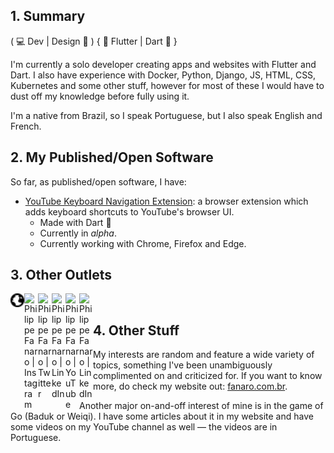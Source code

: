 ## 1. Summary

( 💻 Dev | Design 🎨 ) { 💙 Flutter | Dart 🎯 }

I'm currently a solo developer creating apps and websites with Flutter and Dart. I also have experience with Docker, Python, Django, JS, HTML, CSS, Kubernetes and some other stuff, however for most of these I would have to dust off my knowledge before fully using it.

I'm a native from Brazil, so I speak Portuguese, but I also speak English and French.

## 2. My Published/Open Software

So far, as published/open software, I have:

- [YouTube Keyboard Navigation Extension][youtube_kbd_nav]: a browser extension which adds keyboard shortcuts to YouTube's browser UI.
    - Made with Dart 🎯
    - Currently in *alpha*.
    - Currently working with Chrome, Firefox and Edge.


[youtube_kbd_nav]: https://github.com/FanaroEngineering/youtube_kbd_nav

## 3. Other Outlets

[<img align="left" alt="fanaro.com.br" width="22px" src="https://raw.githubusercontent.com/iconic/open-iconic/master/svg/globe.svg" />][my_website]
[<img align="left" alt="Philippe Fanaro | Instagram" width="22px" src="https://cdn.jsdelivr.net/npm/simple-icons@v3/icons/instagram.svg" />][instagram]
[<img align="left" alt="Philippe Fanaro | Twitter" width="22px" src="https://cdn.jsdelivr.net/npm/simple-icons@v3/icons/twitter.svg" />][twitter]
[<img align="left" alt="Philippe Fanaro | LinkedIn" width="22px" src="https://cdn.jsdelivr.net/npm/simple-icons@v3/icons/stackoverflow.svg" />][stackoverflow]
[<img align="left" alt="Philippe Fanaro | YouTube" width="22px" src="https://cdn.jsdelivr.net/npm/simple-icons@v3/icons/youtube.svg" />][youtube]
[<img align="left" alt="Philippe Fanaro | LinkedIn" width="22px" src="https://cdn.jsdelivr.net/npm/simple-icons@v3/icons/linkedin.svg" />][linkedin]

<br>


[instagram]: https://www.instagram.com/fanaro009/
[twitter]: https://twitter.com/PFanaro
[stackoverflow]: https://stackoverflow.com/users/4756173/philippe-fanaro?tab=profile
[youtube]: https://www.youtube.com/channel/UCuUK6AAtvo8cTFOJ3OOg9Mw?view_as=subscriber
[linkedin]: https://www.linkedin.com/in/philippe-fanaro/

## 4. Other Stuff

My interests are random and feature a wide variety of topics, something I've been unambiguously complimented on and criticized for. If you want to know more, do check my website out: [fanaro.com.br][my_website].

Another major on-and-off interest of mine is in the game of Go (Baduk or Weiqi). I have some articles about it in my website and have some videos on my YouTube channel as well &mdash; the videos are in Portuguese.


[my_website]: https://fanaro.com.br/